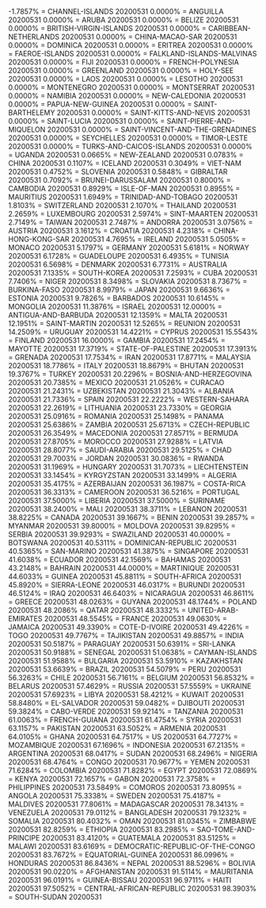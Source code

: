-1.7857% = CHANNEL-ISLANDS 20200531 
0.0000% = ANGUILLA 20200531 
0.0000% = ARUBA 20200531 
0.0000% = BELIZE 20200531 
0.0000% = BRITISH-VIRGIN-ISLANDS 20200531 
0.0000% = CARIBBEAN-NETHERLANDS 20200531 
0.0000% = CHINA-MACAO-SAR 20200531 
0.0000% = DOMINICA 20200531 
0.0000% = ERITREA 20200531 
0.0000% = FAEROE-ISLANDS 20200531 
0.0000% = FALKLAND-ISLANDS-MALVINAS 20200531 
0.0000% = FIJI 20200531 
0.0000% = FRENCH-POLYNESIA 20200531 
0.0000% = GREENLAND 20200531 
0.0000% = HOLY-SEE 20200531 
0.0000% = LAOS 20200531 
0.0000% = LESOTHO 20200531 
0.0000% = MONTENEGRO 20200531 
0.0000% = MONTSERRAT 20200531 
0.0000% = NAMIBIA 20200531 
0.0000% = NEW-CALEDONIA 20200531 
0.0000% = PAPUA-NEW-GUINEA 20200531 
0.0000% = SAINT-BARTHELEMY 20200531 
0.0000% = SAINT-KITTS-AND-NEVIS 20200531 
0.0000% = SAINT-LUCIA 20200531 
0.0000% = SAINT-PIERRE-AND-MIQUELON 20200531 
0.0000% = SAINT-VINCENT-AND-THE-GRENADINES 20200531 
0.0000% = SEYCHELLES 20200531 
0.0000% = TIMOR-LESTE 20200531 
0.0000% = TURKS-AND-CAICOS-ISLANDS 20200531 
0.0000% = UGANDA 20200531 
0.0665% = NEW-ZEALAND 20200531 
0.0783% = CHINA 20200531 
0.1107% = ICELAND 20200531 
0.3049% = VIET-NAM 20200531 
0.4752% = SLOVENIA 20200531 
0.5848% = GIBRALTAR 20200531 
0.7092% = BRUNEI-DARUSSALAM 20200531 
0.8000% = CAMBODIA 20200531 
0.8929% = ISLE-OF-MAN 20200531 
0.8955% = MAURITIUS 20200531 
1.6949% = TRINIDAD-AND-TOBAGO 20200531 
1.8103% = SWITZERLAND 20200531 
2.1070% = THAILAND 20200531 
2.2659% = LUXEMBOURG 20200531 
2.5974% = SINT-MAARTEN 20200531 
2.7149% = TAIWAN 20200531 
2.7487% = ANDORRA 20200531 
3.0756% = AUSTRIA 20200531 
3.1612% = CROATIA 20200531 
4.2318% = CHINA-HONG-KONG-SAR 20200531 
4.7695% = IRELAND 20200531 
5.0505% = MONACO 20200531 
5.1797% = GERMANY 20200531 
5.6181% = NORWAY 20200531 
6.1728% = GUADELOUPE 20200531 
6.4935% = TUNISIA 20200531 
6.5698% = DENMARK 20200531 
6.7731% = AUSTRALIA 20200531 
7.1335% = SOUTH-KOREA 20200531 
7.2593% = CUBA 20200531 
7.7406% = NIGER 20200531 
8.3498% = SLOVAKIA 20200531 
8.7367% = BURKINA-FASO 20200531 
8.9979% = JAPAN 20200531 
9.6636% = ESTONIA 20200531 
9.7826% = BARBADOS 20200531 
10.6145% = MONGOLIA 20200531 
11.3876% = ISRAEL 20200531 
12.0000% = ANTIGUA-AND-BARBUDA 20200531 
12.1359% = MALTA 20200531 
12.1951% = SAINT-MARTIN 20200531 
12.5265% = REUNION 20200531 
14.2509% = URUGUAY 20200531 
14.4221% = CYPRUS 20200531 
15.5543% = FINLAND 20200531 
16.0000% = GAMBIA 20200531 
17.2454% = MAYOTTE 20200531 
17.3719% = STATE-OF-PALESTINE 20200531 
17.3913% = GRENADA 20200531 
17.7534% = IRAN 20200531 
17.8771% = MALAYSIA 20200531 
18.7786% = ITALY 20200531 
18.8679% = BHUTAN 20200531 
19.3767% = TURKEY 20200531 
20.2296% = BOSNIA-AND-HERZEGOVINA 20200531 
20.7385% = MEXICO 20200531 
21.0526% = CURACAO 20200531 
21.2431% = UZBEKISTAN 20200531 
21.3043% = ALBANIA 20200531 
21.7336% = SPAIN 20200531 
22.2222% = WESTERN-SAHARA 20200531 
22.2619% = LITHUANIA 20200531 
23.7330% = GEORGIA 20200531 
25.0916% = ROMANIA 20200531 
25.1498% = PANAMA 20200531 
25.6386% = ZAMBIA 20200531 
25.6713% = CZECH-REPUBLIC 20200531 
26.3549% = MACEDONIA 20200531 
27.8571% = BERMUDA 20200531 
27.8705% = MOROCCO 20200531 
27.9288% = LATVIA 20200531 
28.8077% = SAUDI-ARABIA 20200531 
29.5125% = CHAD 20200531 
29.7003% = JORDAN 20200531 
30.0836% = RWANDA 20200531 
31.1969% = HUNGARY 20200531 
31.7073% = LIECHTENSTEIN 20200531 
33.1454% = KYRGYZSTAN 20200531 
33.1499% = ALGERIA 20200531 
35.4175% = AZERBAIJAN 20200531 
36.1987% = COSTA-RICA 20200531 
36.3313% = CAMEROON 20200531 
36.5216% = PORTUGAL 20200531 
37.5000% = LIBERIA 20200531 
37.5000% = SURINAME 20200531 
38.2400% = MALI 20200531 
38.3711% = LEBANON 20200531 
38.8225% = CANADA 20200531 
39.1667% = BENIN 20200531 
39.2857% = MYANMAR 20200531 
39.8000% = MOLDOVA 20200531 
39.8295% = SERBIA 20200531 
39.9293% = SWAZILAND 20200531 
40.0000% = BOTSWANA 20200531 
40.5311% = DOMINICAN-REPUBLIC 20200531 
40.5365% = SAN-MARINO 20200531 
41.3875% = SINGAPORE 20200531 
41.6038% = ECUADOR 20200531 
42.1569% = BAHAMAS 20200531 
43.2148% = BAHRAIN 20200531 
44.0000% = MARTINIQUE 20200531 
44.6033% = GUINEA 20200531 
45.8811% = SOUTH-AFRICA 20200531 
45.8920% = SIERRA-LEONE 20200531 
46.0317% = BURUNDI 20200531 
46.5124% = IRAQ 20200531 
46.6403% = NICARAGUA 20200531 
46.8611% = GREECE 20200531 
48.0263% = GUYANA 20200531 
48.1744% = POLAND 20200531 
48.2086% = QATAR 20200531 
48.3332% = UNITED-ARAB-EMIRATES 20200531 
48.5545% = FRANCE 20200531 
49.0630% = JAMAICA 20200531 
49.3390% = COTE-D-IVOIRE 20200531 
49.4226% = TOGO 20200531 
49.7767% = TAJIKISTAN 20200531 
49.8857% = INDIA 20200531 
50.5187% = PARAGUAY 20200531 
50.6391% = SRI-LANKA 20200531 
50.9188% = SENEGAL 20200531 
51.0638% = CAYMAN-ISLANDS 20200531 
51.9588% = BULGARIA 20200531 
53.5910% = KAZAKHSTAN 20200531 
53.6639% = BRAZIL 20200531 
54.5079% = PERU 20200531 
56.3263% = CHILE 20200531 
56.7161% = BELGIUM 20200531 
56.8532% = BELARUS 20200531 
57.4629% = RUSSIA 20200531 
57.5559% = UKRAINE 20200531 
57.6923% = LIBYA 20200531 
58.4212% = KUWAIT 20200531 
58.8480% = EL-SALVADOR 20200531 
59.0482% = DJIBOUTI 20200531 
59.3824% = CABO-VERDE 20200531 
59.9214% = TANZANIA 20200531 
61.0063% = FRENCH-GUIANA 20200531 
61.4754% = SYRIA 20200531 
63.1157% = PAKISTAN 20200531 
63.5052% = ARMENIA 20200531 
64.0105% = GHANA 20200531 
64.7517% = US 20200531 
64.7727% = MOZAMBIQUE 20200531 
67.1696% = INDONESIA 20200531 
67.2135% = ARGENTINA 20200531 
68.0417% = SUDAN 20200531 
68.2496% = NIGERIA 20200531 
68.4764% = CONGO 20200531 
70.9677% = YEMEN 20200531 
71.6284% = COLOMBIA 20200531 
71.8282% = EGYPT 20200531 
72.0869% = KENYA 20200531 
72.1657% = GABON 20200531 
72.3758% = PHILIPPINES 20200531 
73.5849% = COMOROS 20200531 
73.8095% = ANGOLA 20200531 
75.3338% = SWEDEN 20200531 
75.4187% = MALDIVES 20200531 
77.8061% = MADAGASCAR 20200531 
78.3413% = VENEZUELA 20200531 
79.0112% = BANGLADESH 20200531 
79.1232% = SOMALIA 20200531 
80.4032% = OMAN 20200531 
81.0345% = ZIMBABWE 20200531 
82.8259% = ETHIOPIA 20200531 
83.2985% = SAO-TOME-AND-PRINCIPE 20200531 
83.4120% = GUATEMALA 20200531 
83.5125% = MALAWI 20200531 
83.6169% = DEMOCRATIC-REPUBLIC-OF-THE-CONGO 20200531 
83.7672% = EQUATORIAL-GUINEA 20200531 
86.0996% = HONDURAS 20200531 
86.8436% = NEPAL 20200531 
88.5296% = BOLIVIA 20200531 
90.0220% = AFGHANISTAN 20200531 
91.5114% = MAURITANIA 20200531 
96.0191% = GUINEA-BISSAU 20200531 
96.9711% = HAITI 20200531 
97.5052% = CENTRAL-AFRICAN-REPUBLIC 20200531 
98.3903% = SOUTH-SUDAN 20200531 
